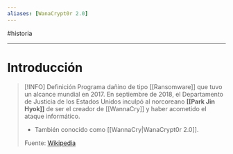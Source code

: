 ```yaml
---
aliases: [WanaCrypt0r 2.0]
---
```


#historia

---

# Introducción
> [!INFO] Definición
> Programa dañino de tipo [[Ransomware]] que tuvo un alcance mundial en 2017.
> En septiembre de 2018, el Departamento de Justicia de los Estados Unidos inculpó al norcoreano **[[Park Jin Hyok]]** de ser el creador de [[WannaCry]] y haber acometido el ataque informático.
> - También conocido como [[WannaCry|WanaCrypt0r 2.0]].
> 
> Fuente: [Wikipedia](https://es.wikipedia.org/wiki/WannaCry)
